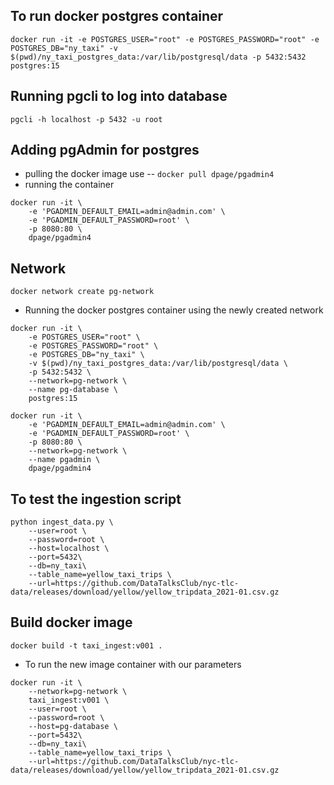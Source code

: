 ## To run docker postgres container

```docker run -it -e POSTGRES_USER="root" -e POSTGRES_PASSWORD="root" -e POSTGRES_DB="ny_taxi" -v $(pwd)/ny_taxi_postgres_data:/var/lib/postgresql/data -p 5432:5432 postgres:15```

## Running pgcli to log into database

`pgcli -h localhost -p 5432 -u root`

## Adding pgAdmin for postgres
- pulling the docker image use -- `docker pull dpage/pgadmin4`
- running the container 

```
docker run -it \
    -e 'PGADMIN_DEFAULT_EMAIL=admin@admin.com' \
    -e 'PGADMIN_DEFAULT_PASSWORD=root' \
    -p 8080:80 \
    dpage/pgadmin4
```

## Network

`docker network create pg-network`

- Running the docker postgres container using the newly created network
```
docker run -it \
    -e POSTGRES_USER="root" \
    -e POSTGRES_PASSWORD="root" \
    -e POSTGRES_DB="ny_taxi" \
    -v $(pwd)/ny_taxi_postgres_data:/var/lib/postgresql/data \
    -p 5432:5432 \
    --network=pg-network \
    --name pg-database \
    postgres:15
```

```
docker run -it \
    -e 'PGADMIN_DEFAULT_EMAIL=admin@admin.com' \
    -e 'PGADMIN_DEFAULT_PASSWORD=root' \
    -p 8080:80 \
    --network=pg-network \
    --name pgadmin \
    dpage/pgadmin4
```

## To test the ingestion script

```
python ingest_data.py \
    --user=root \
    --password=root \
    --host=localhost \
    --port=5432\
    --db=ny_taxi\
    --table_name=yellow_taxi_trips \
    --url=https://github.com/DataTalksClub/nyc-tlc-data/releases/download/yellow/yellow_tripdata_2021-01.csv.gz
```

## Build docker image
`docker build -t taxi_ingest:v001 .`

- To run the new image container with our parameters
```
docker run -it \
    --network=pg-network \
    taxi_ingest:v001 \
    --user=root \
    --password=root \
    --host=pg-database \
    --port=5432\
    --db=ny_taxi\
    --table_name=yellow_taxi_trips \
    --url=https://github.com/DataTalksClub/nyc-tlc-data/releases/download/yellow/yellow_tripdata_2021-01.csv.gz

```